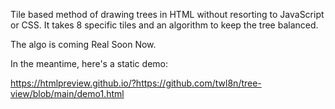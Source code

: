 
Tile based method of drawing trees in HTML without resorting to JavaScript or CSS. It takes 8 specific tiles and an algorithm to keep the tree balanced.

The algo is coming Real Soon Now.

In the meantime, here's a static demo:

https://htmlpreview.github.io/?https://github.com/twl8n/tree-view/blob/main/demo1.html

